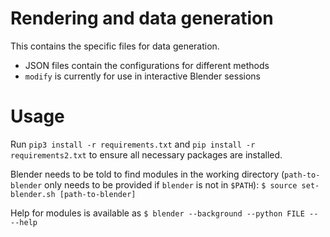 # Rendering and data generation

This contains the specific files for data generation.

- JSON files contain the configurations for different methods
- `modify` is currently for use in interactive Blender sessions

# Usage

Run `pip3 install -r requirements.txt` and `pip install -r
requirements2.txt` to ensure all necessary packages are installed.

Blender needs to be told to find modules in the working directory
(`path-to-blender` only needs to be provided if `blender` is not in
`$PATH`): ``` $ source set-blender.sh [path-to-blender] ```

Help for modules is available as ``` $ blender --background --python
FILE -- --help ```
